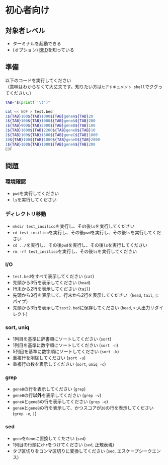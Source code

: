 # 初心者向け

## 対象者レベル

- ターミナルを起動できる
- (オプション) [BED](https://m.ensembl.org/info/website/upload/bed.html)を知っている

## 準備

以下のコードを実行してください  
（意味はわからなくて大丈夫です。知りたい方は`ヒアドキュメント shell`でググってください。）

```sh
TAB="$(printf '\t')"

cat << EOF > test.bed
1${TAB}100${TAB}1000${TAB}geneA${TAB}20
1${TAB}100${TAB}1000${TAB}geneA${TAB}200
1${TAB}900${TAB}2000${TAB}geneB${TAB}100
1${TAB}1000${TAB}2200${TAB}geneB${TAB}10
2${TAB}100${TAB}1500${TAB}geneC${TAB}1000
10${TAB}100${TAB}1000${TAB}geneD${TAB}2000
1${TAB}100${TAB}1000${TAB}geneA${TAB}200
EOF
```


## 問題

### 環境確認

- `pwd`を実行してください
- `ls`を実行してください

### ディレクトリ移動

- `mkdir test_insilico`を実行し、その後`ls`を実行してください
- `cd test_insilico`を実行し、その後`pwd`を実行し、その後`ls`を実行してください
- `cd ../`を実行し、その後`pwd`を実行し、その後`ls`を実行してください
- `rm -rf test_insilico`を実行し、その後`ls`を実行してください

### I/O

- `test.bed`をすべて表示してください (`cat`)
- 先頭から3行を表示してください (`head`)
- 行末から2行を表示してください (`tail`)
- 先頭から3行を表示して、行末から2行を表示してください（`head`, `tail`, `|`: パイプ）
- 先頭から3行を表示して`test2.bed`に保存してください (`head`, `>`:入出力リダイレクト)

### sort, uniq

- 1列目を基準に辞書順にソートしてください (`sort`)
- 1列目を基準に数字順にソートしてください (`sort -n`)
- 5列目を基準に数字順にソートしてください (`sort -k`)
- 重複行を削除してください  (`sort -u`)
- 重複行の数を表示してください (`sort`, `uniq -c`)

### grep

- `geneB`の行を表示してください (`grep`)
- `geneB`の行**以外**を表示してください (`grep -v`)
- `geneA`と`geneB`の行を表示してください (`grep -e`)
- `geneA`と`geneB`の行を表示して、かつスコアが`20`の行を表示してください (`grep -e`, `|`)

### sed

- `gene`を`Gene`に置換してください (`sed`)
- 1列目の行頭に`chr`をつけてください (`sed`, 正規表現)
- タブ区切りをコンマ区切りに変換してください (`sed`, エスケープシークエンス)